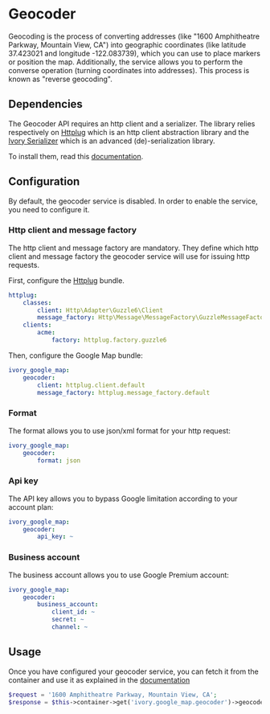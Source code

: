 # Geocoder

Geocoding is the process of converting addresses (like "1600 Amphitheatre Parkway, Mountain View, CA") into geographic
coordinates (like latitude 37.423021 and longitude -122.083739), which you can use to place markers or position the map.
Additionally, the service allows you to perform the converse operation (turning coordinates into addresses). This
process is known as "reverse geocoding".

## Dependencies

The Geocoder API requires an http client and a serializer. The library relies respectively on 
[Httplug](http://httplug.io/) which is an http client abstraction library and the 
[Ivory Serializer](https://github.com/bresam/ivory-serializer) which is an advanced (de)-serialization library.

To install them, read this [documentation](/docs/installation.md).

## Configuration

By default, the geocoder service is disabled. In order to enable the service, you need to configure it.

### Http client and message factory

The http client and message factory are mandatory. They define which http client and message factory the geocoder 
service will use for issuing http requests.
 
First, configure the [Httplug](http://httplug.io/) bundle.

``` yaml
httplug:
    classes:
        client: Http\Adapter\Guzzle6\Client
        message_factory: Http\Message\MessageFactory\GuzzleMessageFactory
    clients:
        acme:
            factory: httplug.factory.guzzle6
```

Then, configure the Google Map bundle:

``` yaml
ivory_google_map:
    geocoder:
        client: httplug.client.default
        message_factory: httplug.message_factory.default
```

### Format

The format allows you to use json/xml format for your http request:

``` yaml
ivory_google_map:
    geocoder:
        format: json
```

### Api key

The API key allows you to bypass Google limitation according to your account plan:

``` yaml
ivory_google_map:
    geocoder:
        api_key: ~
```

### Business account

The business account allows you to use Google Premium account:

``` yaml
ivory_google_map:
    geocoder:
        business_account:
            client_id: ~
            secret: ~
            channel: ~
```

## Usage

Once you have configured your geocoder service, you can fetch it from the container and use it as explained in the 
[documentation](https://github.com/bresam/ivory-google-map/blob/master/doc/service/geocoder/geocoder.md)

``` php
$request = '1600 Amphitheatre Parkway, Mountain View, CA';
$response = $this->container->get('ivory.google_map.geocoder')->geocode($request);
```
